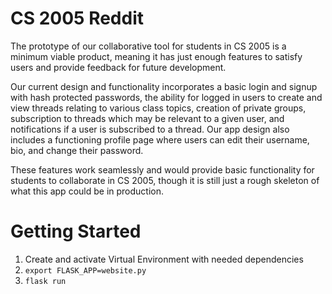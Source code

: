 # CS 2005 Reddit

The prototype of our collaborative tool for students in CS 2005 is a minimum viable product, meaning it has just enough features to satisfy users and provide feedback for future development. 

Our current design and functionality incorporates a basic login and signup with hash protected passwords, the ability for logged in users to create and view threads relating to various class topics, creation of private groups, subscription to threads which may be relevant to a given user, and notifications if a user is subscribed to a thread. Our app design also includes a functioning profile page where users can edit their username, bio, and change their password.

These features work seamlessly and would provide basic functionality for students to collaborate in CS 2005, though it is still just a rough skeleton of what this app could be in production.

# Getting Started

1. Create and activate Virtual Environment with needed dependencies
2. `export FLASK_APP=website.py`
3. `flask run`

